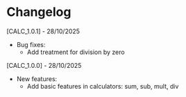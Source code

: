 # Changelog

[CALC_1.0.1] - 28/10/2025

- Bug fixes:
    - Add treatment for division by zero

[CALC_1.0.0] - 28/10/2025

- New features:
    - Add basic features in calculators: sum, sub, mult, div